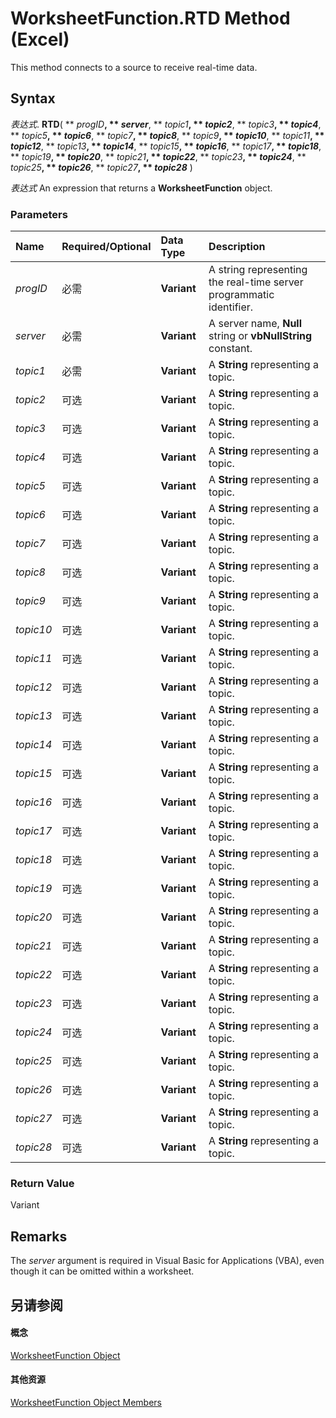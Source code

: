 
# WorksheetFunction.RTD Method (Excel)

This method connects to a source to receive real-time data.


## Syntax

 _表达式_. **RTD**( ** _progID_**, ** _server_**, ** _topic1_**, ** _topic2_**, ** _topic3_**, ** _topic4_**, ** _topic5_**, ** _topic6_**, ** _topic7_**, ** _topic8_**, ** _topic9_**, ** _topic10_**, ** _topic11_**, ** _topic12_**, ** _topic13_**, ** _topic14_**, ** _topic15_**, ** _topic16_**, ** _topic17_**, ** _topic18_**, ** _topic19_**, ** _topic20_**, ** _topic21_**, ** _topic22_**, ** _topic23_**, ** _topic24_**, ** _topic25_**, ** _topic26_**, ** _topic27_**, ** _topic28_** )

 _表达式_ An expression that returns a **WorksheetFunction** object.


### Parameters



|**Name**|**Required/Optional**|**Data Type**|**Description**|
|:-----|:-----|:-----|:-----|
| _progID_|必需|**Variant**|A string representing the real-time server programmatic identifier.|
| _server_|必需|**Variant**|A server name,  **Null** string or **vbNullString** constant.|
| _topic1_|必需|**Variant**|A  **String** representing a topic.|
| _topic2_|可选|**Variant**|A  **String** representing a topic.|
| _topic3_|可选|**Variant**|A  **String** representing a topic.|
| _topic4_|可选|**Variant**|A  **String** representing a topic.|
| _topic5_|可选|**Variant**|A  **String** representing a topic.|
| _topic6_|可选|**Variant**|A  **String** representing a topic.|
| _topic7_|可选|**Variant**|A  **String** representing a topic.|
| _topic8_|可选|**Variant**|A  **String** representing a topic.|
| _topic9_|可选|**Variant**|A  **String** representing a topic.|
| _topic10_|可选|**Variant**|A  **String** representing a topic.|
| _topic11_|可选|**Variant**|A  **String** representing a topic.|
| _topic12_|可选|**Variant**|A  **String** representing a topic.|
| _topic13_|可选|**Variant**|A  **String** representing a topic.|
| _topic14_|可选|**Variant**|A  **String** representing a topic.|
| _topic15_|可选|**Variant**|A  **String** representing a topic.|
| _topic16_|可选|**Variant**|A  **String** representing a topic.|
| _topic17_|可选|**Variant**|A  **String** representing a topic.|
| _topic18_|可选|**Variant**|A  **String** representing a topic.|
| _topic19_|可选|**Variant**|A  **String** representing a topic.|
| _topic20_|可选|**Variant**|A  **String** representing a topic.|
| _topic21_|可选|**Variant**|A  **String** representing a topic.|
| _topic22_|可选|**Variant**|A  **String** representing a topic.|
| _topic23_|可选|**Variant**|A  **String** representing a topic.|
| _topic24_|可选|**Variant**|A  **String** representing a topic.|
| _topic25_|可选|**Variant**|A  **String** representing a topic.|
| _topic26_|可选|**Variant**|A  **String** representing a topic.|
| _topic27_|可选|**Variant**|A  **String** representing a topic.|
| _topic28_|可选|**Variant**|A  **String** representing a topic.|

### Return Value

Variant


## Remarks

The  _server_ argument is required in Visual Basic for Applications (VBA), even though it can be omitted within a worksheet.


## 另请参阅


#### 概念


[WorksheetFunction Object](7b1d5639-363d-632c-2cf0-2232562646b6.md)
#### 其他资源


[WorksheetFunction Object Members](http://msdn.microsoft.com/library/6811ca87-4b53-0bff-88c9-30bf7497879a%28Office.15%29.aspx)